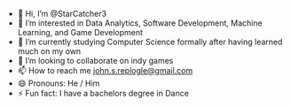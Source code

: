 - 👋 Hi, I’m @StarCatcher3
- 👀 I’m interested in Data Analytics, Software Development, Machine Learning, and Game Development
- 🌱 I’m currently studying Computer Science formally after having learned much on my own
- 💞️ I’m looking to collaborate on indy games
- 📫 How to reach me john.s.replogle@gmail.com
- 😄 Pronouns: He / Him
- ⚡ Fun fact: I have a bachelors degree in Dance

<!---
StarCatcher3/StarCatcher3 is a ✨ special ✨ repository because its `README.md` (this file) appears on your GitHub profile.
You can click the Preview link to take a look at your changes.
--->
